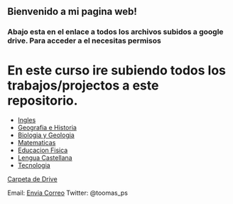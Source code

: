 ## Bienvenido a mi pagina web!


### Abajo esta en el enlace a todos los archivos subidos a google drive. Para acceder a el necesitas permisos 


# En este curso ire subiendo todos los trabajos/projectos a este repositorio.

- [Ingles](/3ESOD/ingles.html)
- [Geografia e Historia](/3ESOD/Geo.html) 
- [Biologia y Geologia](3ESOD/byg.html)
- [Matematicas](3ESOD/mates.html)
- [Educacion Fisica](3ESOD/ef.html)
- [Lengua Castellana](3ESOD/lengua/html)
- [Tecnologia](3ESOD/tecno.html)


[Carpeta de Drive](https://drive.google.com/drive/folders/1jdXK-eoW7uV3UCixzyouz_aOmzbnSsCE?usp=sharing) 


Email: [Envia Correo](mailto:4552854@alu.murciaeduca.es)
Twitter: @toomas_ps


